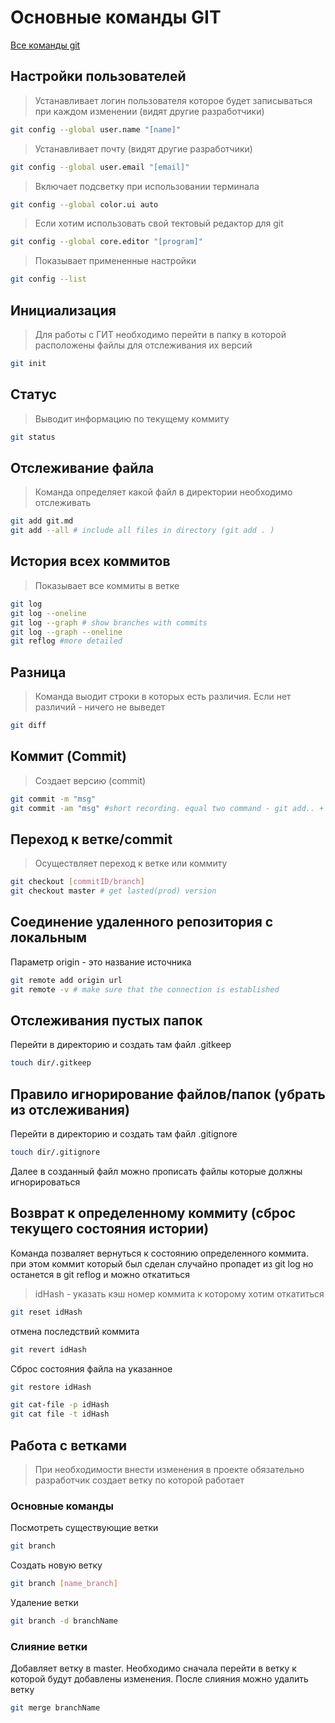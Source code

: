 # Основные команды GIT

[Все команды git](https://git-scm.com/docs)

## Настройки пользователей
>Устанавливает логин пользователя которое будет записываться при каждом изменении (видят другие разработчики)
~~~bash
git config --global user.name "[name]"
~~~
>Устанавливает почту (видят другие разработчики)
~~~bash
git config --global user.email "[email]"
~~~
>Включает подсветку при использовании терминала
~~~bash
git config --global color.ui auto
~~~
>Если хотим использовать свой тектовый редактор для git
~~~bash
git config --global core.editor "[program]"
~~~
>Показывает примененные настройки
~~~bash
git config --list
~~~


## Инициализация 
> Для работы с ГИТ необходимо перейти в папку в которой расположены файлы для отслеживания их версий

~~~bash
git init
~~~

## Статус 
> Выводит информацию по текущему коммиту
~~~bash
git status
~~~

## Отслеживание файла 
> Команда определяет какой файл в директории необходимо отслеживать 
~~~bash
git add git.md
git add --all # include all files in directory (git add . )
~~~

## История всех коммитов 
> Показывает все коммиты в ветке
~~~bash
git log
git log --oneline
git log --graph # show branches with commits
git log --graph --oneline
git reflog #more detailed
~~~

## Разница 
> Команда выодит строки в которых есть различия. Если нет различий - ничего не выведет
~~~bash
git diff
~~~

## Коммит (Commit) 
> Создает версию (commit)
~~~bash
git commit -m "msg"
git commit -am "msg" #short recording. equal two command - git add.. + git commit 
~~~

## Переход к ветке/commit 
> Осуществляет переход к ветке или коммиту
~~~bash
git checkout [commitID/branch]
git checkout master # get lasted(prod) version
~~~

## Соединение удаленного репозитория с локальным
Параметр origin - это название источника
~~~bash
git remote add origin url
git remote -v # make sure that the connection is established
~~~

## Отслеживания пустых папок
Перейти в директорию и создать там файл .gitkeep
~~~bash
touch dir/.gitkeep
~~~

## Правило игнорирование файлов/папок (убрать из отслеживания)
Перейти в директорию и создать там файл .gitignore
~~~bash
touch dir/.gitignore
~~~
Далее в созданный файл можно прописать файлы которые должны игнорироваться

## Возврат к определенному коммиту (сброс текущего состояния истории)
Команда позваляет вернуться к состоянию определенного коммита. при этом коммит который был сделан случайно пропадет из git log но останется в git reflog и можно откатиться
> idHash - указать кэш номер коммита к которому хотим откатиться
~~~bash
git reset idHash
~~~
отмена последствий коммита
~~~bash
git revert idHash
~~~
Сброс состояния файла на указанное
~~~bash
git restore idHash
~~~

~~~bash
git cat-file -p idHash
git cat file -t idHash
~~~

## Работа с ветками
>При необходимости внести изменения в проекте обязательно разработчик создает ветку по которой работает
### Основные команды
Посмотреть существующие ветки
~~~bash
git branch
~~~

Создать новую ветку
~~~bash
git branch [name_branch]
~~~

Удаление ветки
~~~bash
git branch -d branchName
~~~

### Слияние ветки
Добавляет ветку в master. Необходимо сначала перейти в ветку к которой будут добавлены изменения. После слияния можно удалить ветку
~~~bash
git merge branchName
~~~